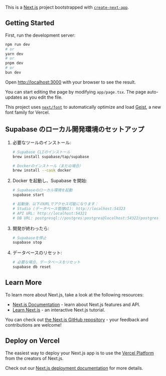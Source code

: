 This is a [Next.js](https://nextjs.org) project bootstrapped with [`create-next-app`](https://nextjs.org/docs/app/api-reference/cli/create-next-app).

## Getting Started

First, run the development server:

```bash
npm run dev
# or
yarn dev
# or
pnpm dev
# or
bun dev
```

Open [http://localhost:3000](http://localhost:3000) with your browser to see the result.

You can start editing the page by modifying `app/page.tsx`. The page auto-updates as you edit the file.

This project uses [`next/font`](https://nextjs.org/docs/app/building-your-application/optimizing/fonts) to automatically optimize and load [Geist](https://vercel.com/font), a new font family for Vercel.

## Supabase のローカル開発環境のセットアップ

1. 必要なツールのインストール:

   ```bash
   # Supabase CLIのインストール
   brew install supabase/tap/supabase

   # Dockerのインストール（まだの場合）
   brew install --cask docker
   ```

2. Docker を起動し、Supabase を開始:

   ```bash
   # Supabaseのローカル環境を起動
   supabase start

   # 起動後、以下のURLでアクセス可能になります：
   # Studio (データベース管理UI): http://localhost:54323
   # API URL: http://localhost:54321
   # DB URL: postgresql://postgres:postgres@localhost:54322/postgres
   ```

3. 開発が終わったら:

   ```bash
   # Supabaseを停止
   supabase stop
   ```

4. データベースのリセット:
   ```bash
   # 必要な場合、データベースをリセット
   supabase db reset
   ```

## Learn More

To learn more about Next.js, take a look at the following resources:

- [Next.js Documentation](https://nextjs.org/docs) - learn about Next.js features and API.
- [Learn Next.js](https://nextjs.org/learn) - an interactive Next.js tutorial.

You can check out [the Next.js GitHub repository](https://github.com/vercel/next.js) - your feedback and contributions are welcome!

## Deploy on Vercel

The easiest way to deploy your Next.js app is to use the [Vercel Platform](https://vercel.com/new?utm_medium=default-template&filter=next.js&utm_source=create-next-app&utm_campaign=create-next-app-readme) from the creators of Next.js.

Check out our [Next.js deployment documentation](https://nextjs.org/docs/app/building-your-application/deploying) for more details.
